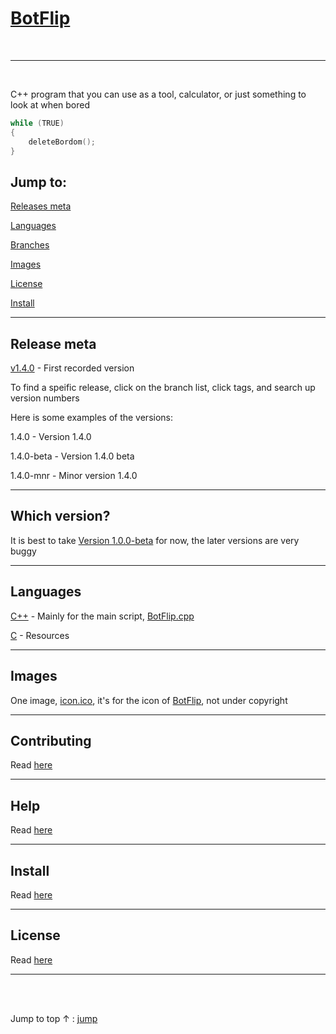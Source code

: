 # [BotFlip](https://github.com/Totoro700/BotFlip)

<br />

---

<br />

C++ program that you can use as a tool, calculator, or just something to look at when bored


```cpp
while (TRUE)
{
    deleteBordom();
}
```


## Jump to:

[Releases meta](https://github.com/Totoro700/BotFlip/blob/main/README.md#release-meta)

[Languages](https://github.com/Totoro700/BotFlip/blob/main/README.md#languages)

[Branches](https://github.com/Totoro700/BotFlip/blob/main/README.md#branches)

[Images](https://github.com/Totoro700/BotFlip/blob/main/README.md#images)

[License](https://github.com/Totoro700/BotFlip/blob/main/README.md#license)

[Install](https://github.com/Totoro700/BotFlip/blob/main/README.md#install)

---


## Release meta


[v1.4.0](https://github.com/Totoro700/BotFlip/releases/tag/1.4.0 "Version 1.4.0") - First recorded version

To find a speific release, click on the branch list, click tags, and search up version numbers

Here is some examples of the versions:


1.4.0 - Version 1.4.0

1.4.0-beta - Version 1.4.0 beta

1.4.0-mnr - Minor version 1.4.0

---

## Which version?

It is best to take [Version 1.0.0-beta](https://github.com/Totoro700/BotFlip/releases/tag/v1.4.0-beta) for now, the later versions are very buggy

---

## Languages

[C++](https://github.com/Totoro700/BotFlip/search?l=c%2B%2B) - Mainly for the main script, [BotFlip.cpp](https://github.com/Totoro700/BotFlip/blob/main/BotFlip.cpp)

[C](https://github.com/Totoro700/BotFlip/search?l=C) - Resources

---

## Images

One image, [icon.ico](https://github.com/Totoro700/icon.ico "Icon (icon.ico)"), it's for the icon of [BotFlip](https://github.com/Totoro700/BotFlip), not under copyright

---

## Contributing

Read [here](https://github.com/Totoro700/BotFlip/CONTRIBUTING.md "Contributing markdown file")


---

## Help

Read [here](https://github.com/Totoro700/BotFlip/blob/main/HELP.md "Help markdown file")

---

## Install

Read [here](https://github.com/Totoro700/BotFlip/blob/main/INSTALL.md)

---

## License

Read [here](https://github.com/Totoro700/BotFlip/blob/main/LICENSE.md)

---


<br />
<br />

Jump to top ↑ : [jump](#)
